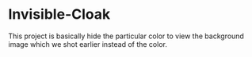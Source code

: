 # Invisible-Cloak
This project is basically hide the particular color to view the background image which we shot earlier instead of the color.
